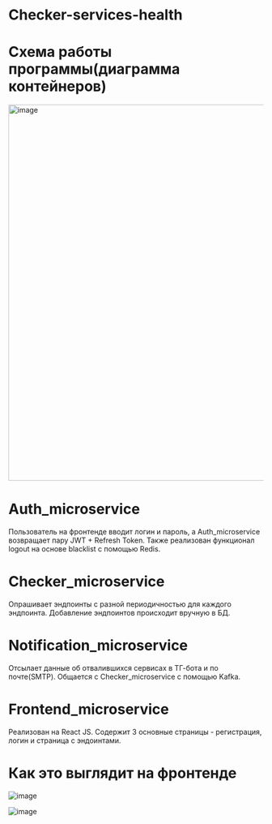 # Checker-services-health

# Схема работы программы(диаграмма контейнеров)

<img width="742" alt="image" src="https://github.com/user-attachments/assets/4bdf0b7a-3fec-4a09-bbcb-37fd21cfb88a" />

# Auth_microservice

Пользователь на фронтенде вводит логин и пароль, а Auth_microservice возвращает пару JWT + Refresh Token. Также реализован функционал logout на основе blacklist с помощью Redis.

# Checker_microservice

Опрашивает эндпоинты с разной периодичностью для каждого эндпоинта. Добавление эндпоинтов происходит вручную в БД.

# Notification_microservice

Отсылает данные об отвалившихся сервисах в ТГ-бота и по почте(SMTP). Общается с Checker_microservice с помощью Kafka.

# Frontend_microservice

Реализован на React JS. Содержит 3 основные страницы -  регистрация, логин и страница с эндоинтами.

# Как это выглядит на фронтенде

![image](https://github.com/user-attachments/assets/c5d4585c-1b63-4b6d-b64a-1d53b3f3c0cb)

![image](https://github.com/user-attachments/assets/7f447117-90ce-4f92-b710-6a00bd507627)

